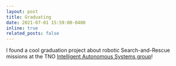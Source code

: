 ```yaml
---
layout: post
title: Graduating
date: 2021-07-01 15:59:00-0400
inline: true
related_posts: false
---
```


I found a cool graduation project about robotic Search-and-Rescue missions at the TNO [Intelligent Autonomous Systems group](https://www.tno.nl/en/focus-areas/defence-safety-security/expertise-groups/intelligent-autonomous-systems/)!